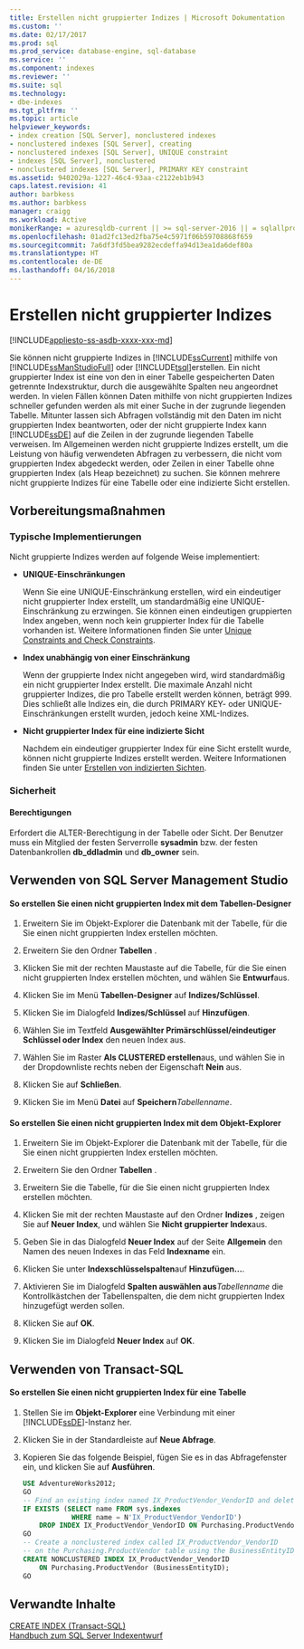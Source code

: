 ```yaml
---
title: Erstellen nicht gruppierter Indizes | Microsoft Dokumentation
ms.custom: ''
ms.date: 02/17/2017
ms.prod: sql
ms.prod_service: database-engine, sql-database
ms.service: ''
ms.component: indexes
ms.reviewer: ''
ms.suite: sql
ms.technology:
- dbe-indexes
ms.tgt_pltfrm: ''
ms.topic: article
helpviewer_keywords:
- index creation [SQL Server], nonclustered indexes
- nonclustered indexes [SQL Server], creating
- nonclustered indexes [SQL Server], UNIQUE constraint
- indexes [SQL Server], nonclustered
- nonclustered indexes [SQL Server], PRIMARY KEY constraint
ms.assetid: 9402029a-1227-46c4-93aa-c2122eb1b943
caps.latest.revision: 41
author: barbkess
ms.author: barbkess
manager: craigg
ms.workload: Active
monikerRange: = azuresqldb-current || >= sql-server-2016 || = sqlallproducts-allversions
ms.openlocfilehash: 01ad2fc13ed2fba75e4c5971f06b59708868f659
ms.sourcegitcommit: 7a6df3fd5bea9282ecdeffa94d13ea1da6def80a
ms.translationtype: HT
ms.contentlocale: de-DE
ms.lasthandoff: 04/16/2018
---
```

# <a name="create-nonclustered-indexes"></a>Erstellen nicht gruppierter Indizes
[!INCLUDE[appliesto-ss-asdb-xxxx-xxx-md](../../includes/appliesto-ss-asdb-xxxx-xxx-md.md)]

  Sie können nicht gruppierte Indizes in [!INCLUDE[ssCurrent](../../includes/sscurrent-md.md)] mithilfe von [!INCLUDE[ssManStudioFull](../../includes/ssmanstudiofull-md.md)] oder [!INCLUDE[tsql](../../includes/tsql-md.md)]erstellen. Ein nicht gruppierter Index ist eine von den in einer Tabelle gespeicherten Daten getrennte Indexstruktur, durch die ausgewählte Spalten neu angeordnet werden. In vielen Fällen können Daten mithilfe von nicht gruppierten Indizes schneller gefunden werden als mit einer Suche in der zugrunde liegenden Tabelle. Mitunter lassen sich Abfragen vollständig mit den Daten im nicht gruppierten Index beantworten, oder der nicht gruppierte Index kann [!INCLUDE[ssDE](../../includes/ssde-md.md)] auf die Zeilen in der zugrunde liegenden Tabelle verweisen. Im Allgemeinen werden nicht gruppierte Indizes erstellt, um die Leistung von häufig verwendeten Abfragen zu verbessern, die nicht vom gruppierten Index abgedeckt werden, oder Zeilen in einer Tabelle ohne gruppierten Index (als Heap bezeichnet) zu suchen. Sie können mehrere nicht gruppierte Indizes für eine Tabelle oder eine indizierte Sicht erstellen.  
  
##  <a name="BeforeYouBegin"></a> Vorbereitungsmaßnahmen  
  
###  <a name="Implementations"></a> Typische Implementierungen  
 Nicht gruppierte Indizes werden auf folgende Weise implementiert:  
  
-   **UNIQUE-Einschränkungen**  
  
     Wenn Sie eine UNIQUE-Einschränkung erstellen, wird ein eindeutiger nicht gruppierter Index erstellt, um standardmäßig eine UNIQUE-Einschränkung zu erzwingen. Sie können einen eindeutigen gruppierten Index angeben, wenn noch kein gruppierter Index für die Tabelle vorhanden ist. Weitere Informationen finden Sie unter [Unique Constraints and Check Constraints](../../relational-databases/tables/unique-constraints-and-check-constraints.md).  
  
-   **Index unabhängig von einer Einschränkung**  
  
     Wenn der gruppierte Index nicht angegeben wird, wird standardmäßig ein nicht gruppierter Index erstellt. Die maximale Anzahl nicht gruppierter Indizes, die pro Tabelle erstellt werden können, beträgt 999. Dies schließt alle Indizes ein, die durch PRIMARY KEY- oder UNIQUE-Einschränkungen erstellt wurden, jedoch keine XML-Indizes.  
  
-   **Nicht gruppierter Index für eine indizierte Sicht**  
  
     Nachdem ein eindeutiger gruppierter Index für eine Sicht erstellt wurde, können nicht gruppierte Indizes erstellt werden. Weitere Informationen finden Sie unter [Erstellen von indizierten Sichten](../../relational-databases/views/create-indexed-views.md).  
  
###  <a name="Security"></a> Sicherheit  
  
####  <a name="Permissions"></a> Berechtigungen  
 Erfordert die ALTER-Berechtigung in der Tabelle oder Sicht. Der Benutzer muss ein Mitglied der festen Serverrolle **sysadmin** bzw. der festen Datenbankrollen **db_ddladmin** und **db_owner** sein.  
  
##  <a name="SSMSProcedure"></a> Verwenden von SQL Server Management Studio  
  
#### <a name="to-create-a-nonclustered-index-by-using-the-table-designer"></a>So erstellen Sie einen nicht gruppierten Index mit dem Tabellen-Designer  
  
1.  Erweitern Sie im Objekt-Explorer die Datenbank mit der Tabelle, für die Sie einen nicht gruppierten Index erstellen möchten.  
  
2.  Erweitern Sie den Ordner **Tabellen** .  
  
3.  Klicken Sie mit der rechten Maustaste auf die Tabelle, für die Sie einen nicht gruppierten Index erstellen möchten, und wählen Sie **Entwurf**aus.  
  
4.  Klicken Sie im Menü **Tabellen-Designer** auf **Indizes/Schlüssel**.  
  
5.  Klicken Sie im Dialogfeld **Indizes/Schlüssel** auf **Hinzufügen**.  
  
6.  Wählen Sie im Textfeld **Ausgewählter Primärschlüssel/eindeutiger Schlüssel oder Index** den neuen Index aus.  
  
7.  Wählen Sie im Raster **Als CLUSTERED erstellen**aus, und wählen Sie in der Dropdownliste rechts neben der Eigenschaft **Nein** aus.  
  
8.  Klicken Sie auf **Schließen**.  
  
9. Klicken Sie im Menü **Datei** auf **Speichern***Tabellenname*.  
  
#### <a name="to-create-a-nonclustered-index-by-using-object-explorer"></a>So erstellen Sie einen nicht gruppierten Index mit dem Objekt-Explorer  
  
1.  Erweitern Sie im Objekt-Explorer die Datenbank mit der Tabelle, für die Sie einen nicht gruppierten Index erstellen möchten.  
  
2.  Erweitern Sie den Ordner **Tabellen** .  
  
3.  Erweitern Sie die Tabelle, für die Sie einen nicht gruppierten Index erstellen möchten.  
  
4.  Klicken Sie mit der rechten Maustaste auf den Ordner **Indizes** , zeigen Sie auf **Neuer Index**, und wählen Sie **Nicht gruppierter Index**aus.  
  
5.  Geben Sie in das Dialogfeld **Neuer Index** auf der Seite **Allgemein** den Namen des neuen Indexes in das Feld **Indexname** ein.  
  
6.  Klicken Sie unter **Indexschlüsselspalten**auf **Hinzufügen…**.  
  
7.  Aktivieren Sie im Dialogfeld **Spalten auswählen aus***Tabellenname* die Kontrollkästchen der Tabellenspalten, die dem nicht gruppierten Index hinzugefügt werden sollen.  
  
8.  Klicken Sie auf **OK**.  
  
9. Klicken Sie im Dialogfeld **Neuer Index** auf **OK**.  
  
##  <a name="TsqlProcedure"></a> Verwenden von Transact-SQL  
  
#### <a name="to-create-a-nonclustered-index-on-a-table"></a>So erstellen Sie einen nicht gruppierten Index für eine Tabelle  
  
1.  Stellen Sie im **Objekt-Explorer** eine Verbindung mit einer [!INCLUDE[ssDE](../../includes/ssde-md.md)]-Instanz her.  
  
2.  Klicken Sie in der Standardleiste auf **Neue Abfrage**.  
  
3.  Kopieren Sie das folgende Beispiel, fügen Sie es in das Abfragefenster ein, und klicken Sie auf **Ausführen**.  
  
    ```sql  
    USE AdventureWorks2012;  
    GO  
    -- Find an existing index named IX_ProductVendor_VendorID and delete it if found.   
    IF EXISTS (SELECT name FROM sys.indexes  
                WHERE name = N'IX_ProductVendor_VendorID')   
        DROP INDEX IX_ProductVendor_VendorID ON Purchasing.ProductVendor;   
    GO  
    -- Create a nonclustered index called IX_ProductVendor_VendorID   
    -- on the Purchasing.ProductVendor table using the BusinessEntityID column.   
    CREATE NONCLUSTERED INDEX IX_ProductVendor_VendorID   
        ON Purchasing.ProductVendor (BusinessEntityID);   
    GO  
    ```  
  
## <a name="related-content"></a>Verwandte Inhalte  
[CREATE INDEX &#40;Transact-SQL&#41;](../../t-sql/statements/create-index-transact-sql.md)   
[Handbuch zum SQL Server Indexentwurf](../../relational-databases/sql-server-index-design-guide.md) 
